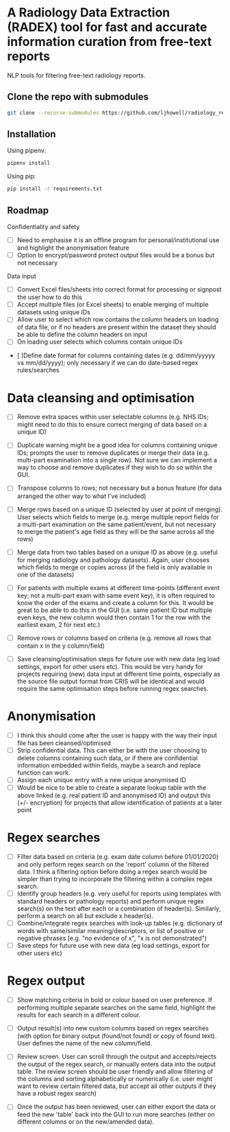 # A Radiology Data Extraction (RADEX) tool for fast and accurate information curation from free-text reports
NLP tools for filtering free-text radiology reports.

## Clone the repo with submodules
```bash
git clone --recurse-submodules https://github.com/ljhowell/radiology_reports
```

## Installation
Using pipenv:

```bash
pipenv install
```
Using pip:

```bash
pip install -r requirements.txt
```

## Roadmap

Confidentiality and safety
- [ ] Need to emphasise it is an offline program for personal/institutional use and highlight the anonymisation feature
- [ ] Option to encrypt/password protect output files would be a bonus but not necessary

Data input
- [ ] Convert Excel files/sheets into correct format for processing or signpost the user how to do this
- [ ] Accept multiple files (or Excel sheets) to enable merging of multiple datasets using unique IDs
- [ ] Allow user to select which row contains the column headers on loading of data file, or if no headers are present within the dataset they should be able to define the column headers on input
- [ ] On loading user selects which columns contain unique IDs
- [ ]Define date format for columns containing dates (e.g. dd/mm/yyyyy vs mm/dd/yyyy); only necessary if we can do date-based regex rules/searches

# Data cleansing and optimisation
- [ ] Remove extra spaces within user selectable columns (e.g. NHS IDs; might need to do this to ensure correct merging of data based on a unique ID)
- [ ] Duplicate warning might be a good idea for columns containing unique IDs; prompts the user to remove duplicates or merge their data (e.g. multi-part examination into a single row). Not sure we can implement a way to choose and remove duplicates if they wish to do so within the GUI. 
- [ ] Transpose columns to rows; not necessary but a bonus feature (for data arranged the other way to what I've included)
- [ ] Merge rows based on a unique ID (selected by user at point of merging). User selects which fields to merge (e.g. merge multiple report fields for a multi-part examination on the same patient/event, but not necessary to merge the patient's age field as they will be the same across all the rows)
- [ ] Merge data from two tables based on a unique ID as above (e.g. useful for merging radiology and pathology datasets). Again, user chooses which fields to merge or copies across (if the field is only available in one of the datasets)
- [ ] For patients with multiple exams at different time-points (different event key; not a multi-part exam with same event key), it is often required to know the order of the exams and create a column for this. It would be great to be able to do this in the GUI (i.e. same patient ID but multiple even keys, the new column would then contain 1 for the row with the earliest exam, 2 for next etc.) 
- [ ] Remove rows or columns based on criteria (e.g. remove all rows that contain x in the y column/field)
- [ ] Save cleansing/optimisation steps for future use with new data (eg load settings, export for other users etc). This would be very handy for projects requiring (new) data input  at different time points, especially as the source file output format from CRIS will be identical and would require the same optimisation steps before running regex searches.


# Anonymisation
- [ ] I think this should come after the user is happy with the way their input file has been cleansed/optimised
- [ ] Strip confidential data. This can either be with the user choosing to delete columns containing such data, or if there are confidential information embedded within fields, maybe a search and replace function can work.
- [ ] Assign each unique entry with a new unique anonymised ID
- [ ] Would be nice to be able to create a separate lookup table with the above linked (e.g. real patient ID and anonymised ID) and output this (+/- encryption) for projects that allow identification of patients at a later point

# Regex searches
- [ ] Filter data based on criteria (e.g. exam date column before 01/01/2020) and only perform regex search on the 'report' column of the filtered data. I think a filtering option before doing a regex search would be simpler than trying to incorporate the filtering within a complex regex search.
- [ ] Identify group headers (e.g. very useful for reports using templates with standard headers or pathology reports) and perform unique regex search(s) on the text after each or a combination of header(s). Similarly, perform a search on all but exclude x header(s). 
- [ ] Combine/integrate regex searches with look-up tables (e.g. dictionary of words with same/similar meaning/descriptors, or list of positive or negative phrases [e.g. "no evidence of x", "x is not demonstrated")
- [ ] Save steps for future use with new data (eg load settings, export for other users etc)

# Regex output
- [ ] Show matching criteria in bold or colour based on user preference. If performing multiple separate searches on the same field, highlight the results for each search in a different colour.
- [ ] Output result(s) into new custom columns based on regex searches (with option for binary output (found/not found) or copy of found text). User defines the name of the new column/field.
- [ ] Review screen. User can scroll through the output and accepts/rejects the output of the regex search, or manually enters data into the output table. The review screen should be user friendly and allow filtering of the columns and sorting alphabetically or numerically (i.e. user might want to review certain filtered data, but accept all other outputs if they have a robust regex search)
- [ ] Once the output has been reviewed, user can either export the data or feed the new 'table' back into the GUI to run more searches (either on different columns or on the new/amended data). 


